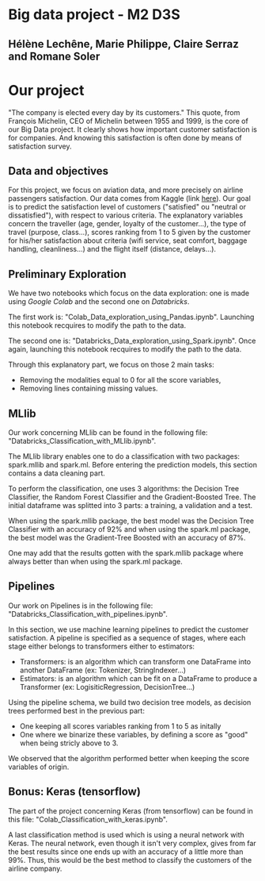 # Big data project - M2 D3S
## Hélène Lechêne, Marie Philippe, Claire Serraz and Romane Soler

# Our project

"The company is elected every day by its customers." This quote, from François Michelin, CEO of Michelin between 1955 and 1999, is the core of our Big Data project. It clearly shows how important customer satisfaction is for companies. And knowing this satisfaction is often done by means of satisfaction survey.


## Data and objectives

For this project, we focus on aviation data, and more precisely on airline passengers satisfaction. Our data comes from Kaggle (link [here](https://www.kaggle.com/datasets/teejmahal20/airline-passenger-satisfaction?resource=download)). Our goal is to predict the satisfaction level of customers ("satisfied" ou "neutral or dissatisfied"), with respect to various criteria. The explanatory variables concern the traveller (age, gender, loyalty of the customer...), the type of travel (purpose, class...), scores ranking from 1 to 5 given by the customer for his/her satisfaction about criteria (wifi service, seat comfort, baggage handling, cleanliness...) and the flight itself (distance, delays...).


## Preliminary Exploration

We have two notebooks which focus on the data exploration: one is made using *Google Colab* and the second one on *Databricks*. 

The first work is: "Colab_Data_exploration_using_Pandas.ipynb". Launching this notebook recquires to modify the path to the data.

The second one is: "Databricks_Data_exploration_using_Spark.ipynb". Once again, launching this notebook recquires to modify the path to the data.

Through this explanatory part, we focus on those 2 main tasks:
- Removing the modalities equal to 0 for all the score variables,
- Removing lines containing missing values.


## MLlib

Our work concerning MLlib can be found in the following file: "Databricks_Classification_with_MLlib.ipynb".

The MLlib library enables one to do a classification with two packages: spark.mllib and spark.ml. 
Before entering the prediction models, this section contains a data cleaning part.

To perform the classification, one uses 3 algorithms: the Decision Tree Classifier, the Random Forest Classifier and the Gradient-Boosted Tree. The initial dataframe was splitted into 3 parts: a training, a validation and a test.

When using the spark.mllib package, the best model was the Decision Tree Classifier with an accuracy of 92% and when using the spark.ml package, the best model was the Gradient-Tree Boosted with an accuracy of 87%. 

One may add that the results gotten with the spark.mllib package where always better than when using the spark.ml package.

## Pipelines

Our work on Pipelines is in the following file: "Databricks_Classification_with_pipelines.ipynb".

In this section, we use machine learning pipelines to predict the customer satisfaction. A pipeline is specified as a sequence of stages, where each stage either belongs to transformers either to estimators:

- Transformers: is an algorithm which can transform one DataFrame into another DataFrame (ex: Tokenizer, StringIndexer...)
- Estimators: is an algorithm which can be fit on a DataFrame to produce a Transformer (ex: LogisiticRegression, DecisionTree...)

Using the pipeline schema, we build two decision tree models, as decision trees performed best in the previous part:

- One keeping all scores variables ranking from 1 to 5 as initally 
- One where we binarize these variables, by defining a score as "good" when being stricly above to 3.

We observed that the algorithm performed better when keeping the score variables of origin.


## Bonus: Keras (tensorflow)

The part of the project concerning Keras (from tensorflow) can be found in this file: "Colab_Classification_with_keras.ipynb".

A last classification method is used which is using a neural network with Keras. The neural network, even though it isn't very complex, gives from far the best results since one ends up with an accuracy of a little more than 99%. Thus, this would be the best method to classify the customers of the airline company. 
